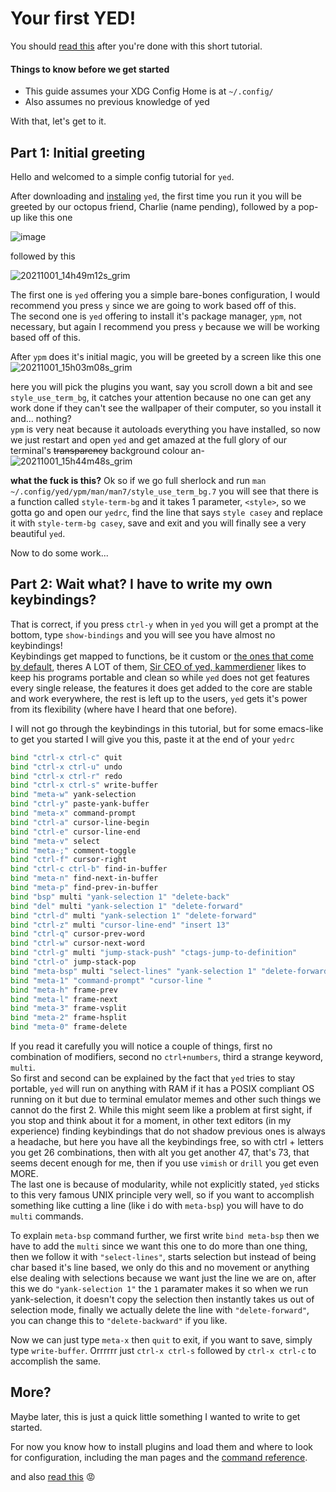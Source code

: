 # Your first YED!
You should [read this](https://your-editor.org/user_guide.html) after you're done with this short tutorial.
#### Things to know before we get started
* This guide assumes your XDG Config Home is at `~/.config/`
* Also assumes no previous knowledge of yed

With that, let's get to it.

## Part 1: Initial greeting

Hello and welcomed to a simple config tutorial for `yed`.

After downloading and [instaling](https://your-editor.org/install.html) `yed`, the first time you run it you will be greeted by our octopus friend, Charlie (name pending), followed by a pop-up like this one

![image](https://user-images.githubusercontent.com/71751817/135678302-496c5315-9308-499b-8a1d-31424c08d1d4.png)

followed by this

![20211001_14h49m12s_grim](https://user-images.githubusercontent.com/71751817/135678366-2b78b3b6-7b5d-46b1-adfe-660c7466f85f.png)

The first one is `yed` offering you a simple bare-bones configuration, I would recommend you press `y` since we are going to work based off of this. <br />
The second one is `yed` offering to install it's package manager, `ypm`, not necessary, but again I recommend you press `y` because we will be working based off of this.

After `ypm` does it's initial magic, you will be greeted by a screen like this one
![20211001_15h03m08s_grim](https://user-images.githubusercontent.com/71751817/135683181-873925c8-431d-4fab-ba4b-0f2aa333f601.png)

here you will pick the plugins you want, say you scroll down a bit and see `style_use_term_bg`, it catches your attention because no one can get any work done if they can't see the wallpaper of their computer, so you install it and... nothing? <br />
`ypm` is very neat because it autoloads everything you have installed, so now we just restart and open `yed` and get amazed at the full glory of our terminal's ~~transparency~~ background colour an- <br />
![20211001_15h44m48s_grim](https://user-images.githubusercontent.com/71751817/135684105-1e0e36c4-3bab-482b-b08d-541e5f5a3869.png)

**what the fuck is this?**
Ok so if we go full sherlock and run `man ~/.config/yed/ypm/man/man7/style_use_term_bg.7` you will see that there is a function called `style-term-bg` and it takes 1 parameter, `<style>`, so we gotta go and open our `yedrc`, find the line that says `style casey` and replace it with `style-term-bg casey`, save and exit and you will finally see a very beautiful `yed`.

Now to do some work...

## Part 2: Wait what? I have to write my own keybindings?

That is correct, if you press `ctrl-y` when in `yed` you will get a prompt at the bottom, type `show-bindings` and you will see you have almost no keybindings!
<br />
Keybindings get mapped to functions, be it custom or [the ones that come by default](https://your-editor.org/cmd_ref.html), theres A LOT of them, [Sir CEO of yed, kammerdiener](https://github.com/kammerdienerb/yed) likes to keep his programs portable and clean so while `yed` does not get features every single release, the features it does get added to the core are stable and work everywhere, the rest is left up to the users, `yed` gets it's power from its flexibility (where have I heard that one before).

I will not go through the keybindings in this tutorial, but for some emacs-like to get you started I will give you this, paste it at the end of your `yedrc`
``` bash
bind "ctrl-x ctrl-c" quit
bind "ctrl-x ctrl-u" undo
bind "ctrl-x ctrl-r" redo
bind "ctrl-x ctrl-s" write-buffer 
bind "meta-w" yank-selection
bind "ctrl-y" paste-yank-buffer
bind "meta-x" command-prompt
bind "ctrl-a" cursor-line-begin
bind "ctrl-e" cursor-line-end 
bind "meta-v" select
bind "meta-;" comment-toggle
bind "ctrl-f" cursor-right
bind "ctrl-c ctrl-b" find-in-buffer
bind "meta-n" find-next-in-buffer
bind "meta-p" find-prev-in-buffer
bind "bsp" multi "yank-selection 1" "delete-back"
bind "del" multi "yank-selection 1" "delete-forward"
bind "ctrl-d" multi "yank-selection 1" "delete-forward"
bind "ctrl-z" multi "cursor-line-end" "insert 13"
bind "ctrl-q" cursor-prev-word
bind "ctrl-w" cursor-next-word 
bind "ctrl-g" multi "jump-stack-push" "ctags-jump-to-definition"
bind "ctrl-o" jump-stack-pop 
bind "meta-bsp" multi "select-lines" "yank-selection 1" "delete-forward"
bind "meta-1" "command-prompt" "cursor-line " 
bind "meta-h" frame-prev
bind "meta-l" frame-next
bind "meta-3" frame-vsplit
bind "meta-2" frame-hsplit
bind "meta-0" frame-delete    
```

If you read it carefully you will notice a couple of things, first no combination of modifiers, second no `ctrl+numbers`, third a strange keyword, `multi`. <br />
So first and second can be explained by the fact that `yed` tries to stay portable, `yed` will run on anything with RAM if it has a POSIX compliant OS running on it but due to terminal emulator memes and other such things we cannot do the first 2. While this might seem like a problem at first sight, if you stop and think about it for a moment, in other text editors (in my experience) finding keybindings that do not shadow previous ones is always a headache, but here you have all the keybindings free, so with ctrl + letters you get 26 combinations, then with alt you get another 47, that's 73, that seems decent enough for me, then if you use `vimish` or `drill` you get even MORE.
<br />
The last one is because of modularity, while not explicitly stated, `yed` sticks to this very famous UNIX principle very well, so if you want to accomplish something like cutting a line (like i do with `meta-bsp`) you will have to do `multi` commands.

To explain `meta-bsp` command further, we first write `bind meta-bsp` then we have to add the `multi` since we want this one to do more than one thing, then we follow it with `"select-lines"`, starts selection but instead of being char based it's line based, we only do this and no movement or anything else dealing with selections because we want just the line we are on, after this we do `"yank-selection 1"` the `1` paramater makes it so when we run yank-selection, it doesn't copy the selection then instantly takes us out of selection mode, finally we actually delete the line with `"delete-forward"`, you can change this to `"delete-backward"` if you like.

Now we can just type `meta-x` then `quit` to exit, if you want to save, simply type `write-buffer`. Orrrrrr just `ctrl-x ctrl-s` followed by `ctrl-x ctrl-c` to accomplish the same.


## More?
Maybe later, this is just a quick little something I wanted to write to get started.

For now you know how to install plugins and load them and where to look for configuration, including the man pages and the [command reference](https://your-editor.org/cmd_ref.html).

and also [read this](https://your-editor.org/user_guide.html) 😡
